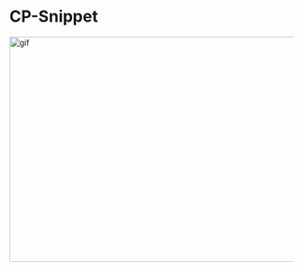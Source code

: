 # CP-Snippet
<p>
  <img align = "center" alt="gif" src="https://c.tenor.com/uYP_Nkq8VPsAAAAd/coding-hello-world.gif" width="700" height="400" />
  </p>
